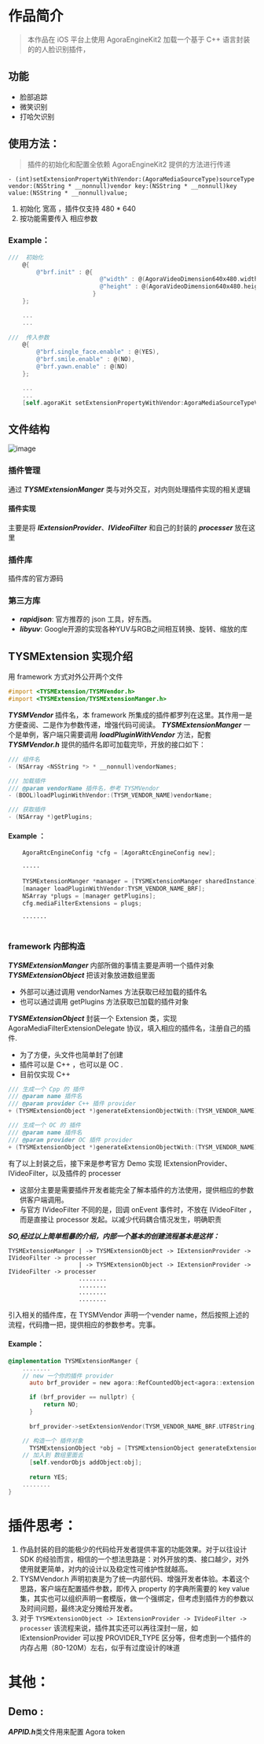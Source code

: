 # 作品简介

> 本作品在 iOS 平台上使用 AgoraEngineKit2 加载一个基于 C++ 语言封装的的人脸识别插件，

## 功能
* 脸部追踪
* 微笑识别
* 打哈欠识别


## 使用方法：

> 插件的初始化和配置全依赖 AgoraEngineKit2 提供的方法进行传递
```Objecitve-C
- (int)setExtensionPropertyWithVendor:(AgoraMediaSourceType)sourceType vendor:(NSString * __nonnull)vendor key:(NSString * __nonnull)key value:(NSString * __nonnull)value;
```
1. 初始化 宽高 ，插件仅支持 480 * 640
2. 按功能需要传入 相应参数

### Example：

```Objective-C
///  初始化
    @{
        @"brf.init" : @{
                          @"width" : @(AgoraVideoDimension640x480.width),
                          @"height" : @(AgoraVideoDimension640x480.height)
                        }
    };

    ... 
    ...
  
///  传入参数
    @{
        @"brf.single_face.enable" : @(YES),
        @"brf.smile.enable" : @(NO),
        @"brf.yawn.enable" : @(NO)
    };

    ...
    ...
    [self.agoraKit setExtensionPropertyWithVendor:AgoraMediaSourceTypeVideoCamera vendor:vendorName key:@"key" value:jsonString];


```

## 文件结构

![image](https://user-images.githubusercontent.com/16119393/120113548-8e8c6280-c1ad-11eb-97e1-8e5782774415.png)


### 插件管理
通过 ***TYSMExtensionManger*** 类与对外交互，对内则处理插件实现的相关逻辑 
#### 插件实现
主要是将 ***IExtensionProvider***、***IVideoFilter*** 和自己的封装的 ***processer*** 放在这里
### 插件库
插件库的官方源码
### 第三方库
* ***rapidjson***: 官方推荐的  json 工具，好东西。
* ***libyuv***: Google开源的实现各种YUV与RGB之间相互转换、旋转、缩放的库


## TYSMExtension 实现介绍

用 framework 方式对外公开两个文件

```Objective-C
#import <TYSMExtension/TYSMVendor.h>
#import <TYSMExtension/TYSMExtensionManger.h>
```
***TYSMVendor*** 插件名，本 framework 所集成的插件都罗列在这里。其作用一是方便查阅、二是作为参数传递，增强代码可阅读。
***TYSMExtensionManger*** 一个是单例，客户端只需要调用 ***loadPluginWithVendor*** 方法，配套 ***TYSMVendor.h*** 提供的插件名即可加载完毕，开放的接口如下：

```Objective-C
/// 组件名
- (NSArray <NSString *> * __nonnull)vendorNames;

/// 加载插件
/// @param vendorName 插件名，参考 TYSMVendor
- (BOOL)loadPluginWithVendor:(TYSM_VENDOR_NAME)vendorName;

/// 获取插件
- (NSArray *)getPlugins;
```

#### Example ： 
```Objective-C
    AgoraRtcEngineConfig *cfg = [AgoraRtcEngineConfig new];

    ·····

    TYSMExtensionManger *manager = [TYSMExtensionManger sharedInstance];
    [manager loadPluginWithVendor:TYSM_VENDOR_NAME_BRF];
    NSArray *plugs = [manager getPlugins];
    cfg.mediaFilterExtensions = plugs;

    ·······
    
```

### framework 内部构造

***TYSMExtensionManger*** 内部所做的事情主要是声明一个插件对象***TYSMExtensionObject*** 把该对象放进数组里面
  * 外部可以通过调用 vendorNames 方法获取已经加载的插件名
  * 也可以通过调用 getPlugins 方法获取已加载的插件对象

***TYSMExtensionObject*** 封装一个 Extension 类，实现 AgoraMediaFilterExtensionDelegate 协议，填入相应的插件名，注册自己的插件.
  * 为了方便，头文件也简单封了创建
  * 插件可以是 C++ ，也可以是 OC .
  * 目前仅实现 C++ 
 
```Objective-C
/// 生成一个 Cpp 的 插件
/// @param name 插件名
/// @param provider C++ 插件 provider
+ (TYSMExtensionObject *)generateExtensionObjectWith:(TYSM_VENDOR_NAME)name cppProvider:(void *)provider;

/// 生成一个 OC 的 插件
/// @param name 插件名
/// @param provider OC 插件 provider
+ (TYSMExtensionObject *)generateExtensionObjectWith:(TYSM_VENDOR_NAME)name OCProvider:(id<AgoraExtProviderDelegate>)provider;

```

有了以上封装之后，接下来是参考官方 Demo 实现 IExtensionProvider、IVideoFilter，以及插件的 processer
  * 这部分主要是需要插件开发者能完全了解本插件的方法使用，提供相应的参数供客户端调用。
  * 与官方 IVideoFilter 不同的是，回调 onEvent 事件时，不放在 IVideoFilter ，而是直接让 processor 发起。以减少代码耦合情况发生，明确职责

***SO,经过以上简单粗暴的介绍，内部一个基本的创建流程基本是这样：***
```
TYSMExtensionManger | -> TYSMExtensionObject -> IExtensionProvider -> IVideoFilter -> processer
                    | -> TYSMExtensionObject -> IExtensionProvider -> IVideoFilter -> processer
                    ........
                    ........
                    ........
                    ........
```

引入相关的插件库，在 TYSMVendor 声明一个vender name，然后按照上述的流程，代码撸一把，提供相应的参数参考。完事。

#### Example：
```Objective-C
@implementation TYSMExtensionManger {
    ........
    // new 一个你的插件 provider 
      auto brf_provider = new agora::RefCountedObject<agora::extension::VideoProvider>();

      if (brf_provider == nullptr) {
          return NO;
      }
  
      brf_provider->setExtensionVendor(TYSM_VENDOR_NAME_BRF.UTF8String);

    // 构造一个 插件对象
      TYSMExtensionObject *obj = [TYSMExtensionObject generateExtensionObjectWith:vendorName cppProvider:brf_provider];
    // 加入到 数组里面去
      [self.vendorObjs addObject:obj];
  
      return YES;
    ........
}
```
   
# 插件思考：

1. 作品封装的目的能极少的代码给开发者提供丰富的功能效果。对于以往设计 SDK 的经验而言，相信的一个想法思路是：对外开放的类、接口越少，对外使用就更简单，对内的设计以及稳定性可维护性就越高。
2. TYSMVendor.h 声明初衷是为了统一内部代码、增强开发者体验。本着这个思路，客户端在配置插件参数，即传入 property 的字典所需要的 key value 集，其实也可以组织声明一套模版，做一个强绑定，但考虑到插件方的参数以及时间问题，最终决定分摊给开发者。
3. 对于 ``TYSMExtensionObject -> IExtensionProvider -> IVideoFilter -> processer`` 该流程来说，插件其实还可以再往深封一层，如 IExtensionProvider 可以按 PROVIDER_TYPE 区分等，但考虑到一个插件的内存占用（80-120M）左右，似乎有过度设计的味道

# 其他：

## Demo : 
***APPID.h***类文件用来配置 Agora token 





